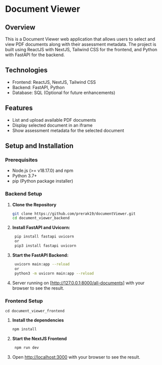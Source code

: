 
# Document Viewer

## Overview

This is a Document Viewer web application that allows users to select and view PDF documents along with their assessment metadata. The project is built using ReactJS with NextJS, Tailwind CSS for the frontend, and Python with FastAPI for the backend.

## Technologies

- Frontend: ReactJS, NextJS, Tailwind CSS
- Backend: FastAPI, Python
- Database: SQL (Optional for future enhancements)

## Features

- List and upload available PDF documents
- Display selected document in an iframe
- Show assessment metadata for the selected document

## Setup and Installation

### Prerequisites

- Node.js (>= v18.17.0) and npm
- Python 3.7+
- pip (Python package installer)

### Backend Setup

1. **Clone the Repository**
   ```bash
   git clone https://github.com/prerak19/documentViewer.git
   cd document_viewer_backend

2. **Install FastAPI and Uvicorn:**
   ```bash
    pip install fastapi uvicorn
    or
    pip3 install fastapi uvicorn

3. **Start the FastAPI Backend:**
   ```bash
    uvicorn main:app --reload
    or
    python3 -m uvicorn main:app --reload  

4. Server running on [http://127.0.0.1:8000/all-documents] with your browser to see the result.      

### Frontend Setup
    cd document_viewer_frontend

1. **Install the dependencies**
   ```bash
   npm install

2. **Start the NextJS Frontend**
   ```bash
    npm run dev

3. Open [http://localhost:3000](http://localhost:3000) with your browser to see the result.


